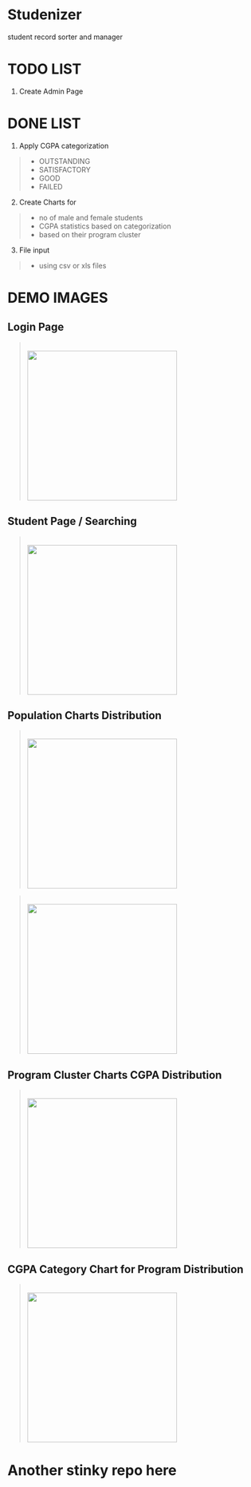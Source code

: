 # Studenizer

student record sorter and manager

# TODO LIST

1. Create Admin Page

# DONE LIST

1. Apply CGPA categorization
> + OUTSTANDING
> + SATISFACTORY
> + GOOD
> + FAILED

2. Create Charts for
> + no of male and female students
> + CGPA statistics based on categorization
> + based on their program cluster

3. File input
> + using csv or xls files

# DEMO IMAGES

## Login Page

> <br>
> <img height="300px" src="https://github.com/stinkymonkeyph/Studenizer/blob/master/demo/images/login.png"></img>
> <br>

## Student Page / Searching

> <br>
> <img height="300px" src="https://github.com/stinkymonkeyph/Studenizer/blob/master/demo/images/student.png"></img>
> <br>

## Population Charts Distribution

> <br>
> <img height="300px" src="https://github.com/stinkymonkeyph/Studenizer/blob/master/demo/images/population_chart_1.png"></img>

> <br>
> <img height="300px" src="https://github.com/stinkymonkeyph/Studenizer/blob/master/demo/images/population_chart_2.png"></img>
> <br>

## Program Cluster Charts CGPA Distribution

> <br>
> <img height="300px" src="https://github.com/stinkymonkeyph/Studenizer/blob/master/demo/images/program_cluster_chart.png"></img>

## CGPA Category Chart for Program Distribution

> <br>
> <img height="300px" src="https://github.com/stinkymonkeyph/Studenizer/blob/master/demo/images/cgpa_cluster_chart.png"></img>
> <br>

# Another stinky repo here
